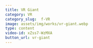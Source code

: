 ```yaml
---
title: VR Giant
category: VR
category_slug:  f-VR
image: assets/img/works/vr-giant.webp
type: content
video-id: xZss7-WzMXA
button_url: vr-giant
---
```

